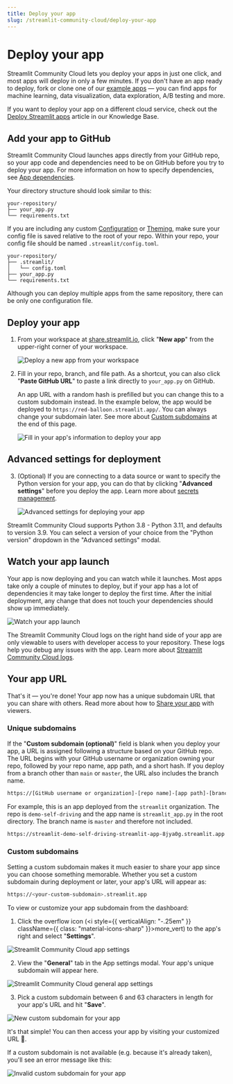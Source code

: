 ```yaml
---
title: Deploy your app
slug: /streamlit-community-cloud/deploy-your-app
---
```


# Deploy your app

Streamlit Community Cloud lets you deploy your apps in just one click, and most apps will deploy in only a few minutes. If you don't have an app ready to deploy, fork or clone one of our <a href="https://streamlit-cloud-example-apps-streamlit-app-sw3u0r.streamlit.app/" target="_blank">example apps</a> — you can find apps for machine learning, data visualization, data exploration, A/B testing and more.

<Note>

If you want to deploy your app on a different cloud service, check out the [Deploy Streamlit apps](/knowledge-base/tutorials/deploy) article in our Knowledge Base.

</Note>

## Add your app to GitHub

Streamlit Community Cloud launches apps directly from your GitHub repo, so your app code and dependencies need to be on GitHub before you try to deploy your app. For more information on how to specify dependencies, see [App dependencies](/streamlit-community-cloud/deploy-your-app/app-dependencies).

Your directory structure should look similar to this:

```
your-repository/
├── your_app.py
└── requirements.txt
```

If you are including any custom [Configuration](/library/advanced-features/configuration) or [Theming](/library/advanced-features/theming), make sure your config file is saved relative to the root of your repo. Within your repo, your config file should be named `.streamlit/config.toml`.

```
your-repository/
├── .streamlit/
│   └── config.toml
├── your_app.py
└── requirements.txt
```

<Important>

   Although you can deploy multiple apps from the same repository, there can be only one configuration file.

</Important>

## Deploy your app

1. From your workspace at <a href="https://share.streamlit.io" target="_blank">share.streamlit.io</a>, click "**New app**" from the upper-right corner of your workspace.

    ![Deploy a new app from your workspace](/images/streamlit-community-cloud/deploy-empty-new-app.png)

2. Fill in your repo, branch, and file path. As a shortcut, you can also click "**Paste GitHub URL**" to paste a link directly to `your_app.py` on GitHub.

    An app URL with a random hash is prefilled but you can change this to a custom subdomain instead. In the example below, the app would be deployed to `https://red-balloon.streamlit.app/`. You can always change your subdomain later. See more about [Custom subdomains](#custom-subdomains) at the end of this page.

    ![Fill in your app's information to deploy your app](/images/streamlit-community-cloud/deploy-an-app.png)

## Advanced settings for deployment

3. (Optional) If you are connecting to a data source or want to specify the Python version for your app, you can do that by clicking "**Advanced settings**" before you deploy the app. Learn more about [secrets management](/streamlit-community-cloud/deploy-your-app/secrets-management).

    ![Advanced settings for deploying your app](/images/streamlit-community-cloud/deploy-an-app-advanced.png)

<Tip>

Streamlit Community Cloud supports Python 3.8 - Python 3.11, and defaults to version 3.9. You can select a version of your choice from the "Python version" dropdown in the "Advanced settings" modal.

</Tip>

## Watch your app launch

Your app is now deploying and you can watch while it launches. Most apps take only a couple of minutes to deploy, but if your app has a lot of dependencies it may take longer to deploy the first time. After the initial deployment, any change that does not touch your dependencies should show up immediately.

![Watch your app launch](/images/streamlit-community-cloud/deploy-an-app-provisioning.png)

<Note>

The Streamlit Community Cloud logs on the right hand side of your app are only viewable to users with developer access to your repository. These logs help you debug any issues with the app. Learn more about [Streamlit Community Cloud logs](/streamlit-community-cloud/manage-your-app#streamlit-community-cloud-logs).

</Note>

## Your app URL

That's it — you're done! Your app now has a unique subdomain URL that you can share with others. Read more about how to [Share your app](/streamlit-community-cloud/share-your-app) with viewers.

### Unique subdomains

If the "**Custom subdomain (optional)**" field is blank when you deploy your app, a URL is assigned following a structure based on your GitHub repo. The URL begins with your GitHub username or organization owning your repo, followed by your repo name, app path, and a short hash. If you deploy from a branch other than `main` or `master`, the URL also includes the branch name.

```bash
https://[GitHub username or organization]-[repo name]-[app path]-[branch name]-[short hash].streamlit.app
```

For example, this is an app deployed from the `streamlit` organization. The repo is `demo-self-driving` and the app name is `streamlit_app.py` in the root directory. The branch name is `master` and therefore not included.

```bash
https://streamlit-demo-self-driving-streamlit-app-8jya0g.streamlit.app
```

### Custom subdomains

Setting a custom subdomain makes it much easier to share your app since you can choose something memorable. Whether you set a custom subdomain during deployment or later, your app's URL will appear as:

```bash
https://<your-custom-subdomain>.streamlit.app
```

To view or customize your app subdomain from the dashboard:

1. Click the overflow icon (<i style={{ verticalAlign: "-.25em" }} className={{ class: "material-icons-sharp" }}>more_vert</i>) to the app's right and select "**Settings**".

<div style={{ maxWidth: '90%', margin: '0 2em 0 2em' }}>
    <Image src="/images/streamlit-community-cloud/workspace-app-settings.png" alt="Streamlit Community Cloud app settings" />
</div>

2. View the "**General**" tab in the App settings modal. Your app's unique subdomain will appear here.

<div style={{ maxWidth: '90%', margin: '0 2em 0 2em' }}>
    <Image src="/images/streamlit-community-cloud/workspace-app-settings-general.png" alt="Streamlit Community Cloud general app settings" />
</div>

3. Pick a custom subdomain between 6 and 63 characters in length for your app's URL and hit "**Save**".

<div style={{ maxWidth: '90%', margin: '0 2em 0 2em' }}>
    <Image src="/images/streamlit-community-cloud/workspace-app-settings-general-valid-domain.png" alt="New custom subdomain for your app" />
</div>

It's that simple! You can then access your app by visiting your customized URL 🎉.

If a custom subdomain is not available (e.g. because it's already taken), you'll see an error message like this:

<div style={{ maxWidth: '90%', margin: '0 2em 0 2em' }}>
    <Image src="/images/streamlit-community-cloud/workspace-app-settings-general-invalid-domain.png" alt="Invalid custom subdomain for your app" />
</div>
